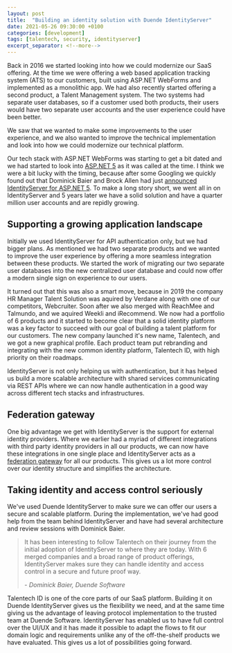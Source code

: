 ```yaml
---
layout: post
title:  "Building an identity solution with Duende IdentityServer"
date: 2021-05-26 09:30:00 +0100
categories: [development]
tags: [talentech, security, identityserver]
excerpt_separator: <!--more-->
---
```


Back in 2016 we started looking into how we could modernize our SaaS offering. At the time we were offering a web based application tracking system (ATS) to our customers, built using ASP.NET WebForms and implemented as a monolithic app. We had also recently started offering a second product, a Talent Management system. The two systems had separate user databases, so if a customer used both products, their users would have two separate user accounts and the user experience could have been better.

We saw that we wanted to make some improvements to the user experience, and we also wanted to improve the technical implementation and look into how we could modernize our technical platform.

Our tech stack with ASP.NET WebForms was starting to get a bit dated and we had started to look into [ASP.NET 5](https://www.hanselman.com/blog/aspnet-5-is-dead-introducing-aspnet-core-10-and-net-core-10) as it was called at the time. I think we were a bit lucky with the timing, because after some Googling we quickly found out that Dominick Baier and Brock Allen had just [announced IdentityServer for ASP.NET 5](https://leastprivilege.com/2016/01/11/announcing-identityserver-for-asp-net-5-and-net-core/). To make a long story short, we went all in on IdentityServer and 5 years later we have a solid solution and have a quarter million user accounts and are repidly growing.


<!--more-->

## Supporting a growing application landscape

Initially we used IdentityServer for API authentication only, but we had bigger plans. As mentioned we had two separate products and we wanted to improve the user experience by offering a more seamless integration between these products. We started the work of migrating our two separate user databases into the new centralized user database and could now offer a modern single sign on experience to our users.

It turned out that this was also a smart move, because in 2019 the company HR Manager Talent Solution was aquired by Verdane along with one of our competitors, Webcruiter. Soon after we also merged with ReachMee and Talmundo, and we aquired Weekli and iRecommend. We now had a portfolio of 6 products and it started to become clear that a solid identity platform was a key factor to succeed with our goal of building a talent platform for our customers. The new company launched it's new name, Talentech, and we got a new graphical profile. Each product team put rebranding and integrating with the new common identity platform, Talentech ID, with high priority on their roadmaps.

IdentityServer is not only helping us with authentication, but it has helped us build a more scalable architecture with shared services communicating via REST APIs where we can now handle authentication in a good way across different tech stacks and infrastructures.


## Federation gateway

One big advantage we get with IdentityServer is the support for external identity providers. Where we earlier had a myriad of different integrations with third party identity providers in all our products, we can now have these integrations in one single place and IdentityServer acts as a [federation gateway](https://identityserver4.readthedocs.io/en/latest/topics/federation_gateway.html) for all our products. This gives us a lot more control over our identity structure and simplifies the architecture. 


## Taking identity and access control seriously

We've used Duende IdentityServer to make sure we can offer our users a secure and scalable platform. During the implementation, we've had good help from the team behind IdentityServer and have had several architecture and review sessions with Dominick Baier.

> It has been interesting to follow Talentech on their journey from the initial adoption of IdentityServer to where they are today. With 6 merged companies and a broad range of product offerings, IdentityServer makes sure they can handle identity and access control in a secure and future proof way.
>
>\- _Dominick Baier, Duende Software_


Talentech ID is one of the core parts of our SaaS platform. Building it on Duende IdentityServer gives us the flexibility we need, and at the same time giving us the advantage of leaving protocol implementation to the trusted team at Duende Software. IdentityServer has enabled us to have full control over the UI/UX and it has made it possible to adapt the flows to fit our domain logic and requirements unlike any of the off-the-shelf products we have evaluated. This gives us a lot of possibilities going forward.




